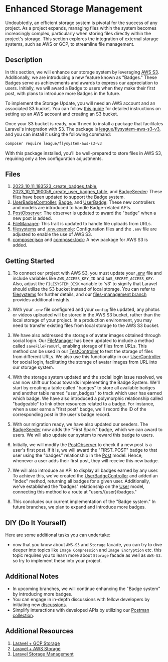 # Enhanced Storage Management

Undoubtedly, an efficient storage system is pivotal for the success of any project. As a project expands, managing files within the system becomes increasingly complex, particularly when storing files directly within the project's storage. This section explores the integration of external storage systems, such as AWS or GCP, to streamline file management.

## Description

In this section, we will enhance our storage system by leveraging [AWS S3](https://aws.amazon.com/s3/). Additionally, we are introducing a new feature known as "Badges." These Badges serve as achievements and awards to express our appreciation to users. Initially, we will award a Badge to users when they make their first post, with plans to introduce more Badges in the future.

To implement the Storage Update, you will need an AWS account and an associated S3 bucket. You can follow [this guide](https://laravel-news.com/using-aws-s3-for-laravel-storage) for detailed instructions on setting up an AWS account and creating an S3 bucket.

Once your S3 bucket is ready, you'll need to install a package that facilitates Laravel's integration with S3. The package is [league/flysystem-aws-s3-v3](https://packagist.org/packages/league/flysystem-aws-s3-v3), and you can install it using the following command:
```bash
composer require league/flysystem-aws-s3-v3
```

With this package installed, you'll be well-prepared to store files in AWS S3, requiring only a few configuration adjustments.

## Files

1. [2023_10_11_183523_create_badges_table](database/migrations/2023_10_11_183523_create_badges_table.php), [2023_10_11_190059_create_user_badges_table](database/migrations/2023_10_11_190059_create_user_badges_table.php), and [BadgeSeeder](database/seeders/BadgeSeeder.php): These files have been updated to support the Badge system.
2. [UserBadgeController](app/Http/Controllers/Api/v1/UserBadgeController.php), [Badge](app/Models/Badge.php), and [UserBadge](app/Models/UserBadge.php): These new controllers and models are introduced to handle Badge-related APIs.
3. [PostObserver](app/Observers/PostObserver.php): The observer is updated to award the "badge" when a new post is added.
4. [FileManager](app/Traits/FileManager.php): This trait is updated to handle file uploads from URLs.
5. [filesystems](config/filesystems.php) and [.env.example](.env.example): Configuration files and the `.env` file are adjusted to enable the use of AWS S3.
6. [composer.json](composer.json) and [composer.lock](composer.lock): A new package for AWS S3 is added.

## Getting Started

1. To connect our project with AWS S3, you must update your [.env](.env) file and include variables like `AWS_ACCESS_KEY_ID` and `AWS_SECRET_ACCESS_KEY`. Also, adjust the `FILESYSTEM_DISK` variable to 's3' to signify that Laravel should utilize the S3 bucket instead of local storage. You can refer to [filesystems](config/filesystems.php) for further details, and our [files-management branch](https://github.com/mazimez/laravel-hands-on/tree/files-managment) provides additional insights.

2. With your `.env` file configured and your `config` file updated, any photos or videos uploaded will be stored in the AWS S3 bucket, rather than the local storage of your project. In a production environment, you may need to transfer existing files from local storage to the AWS S3 bucket.

3. We have also addressed the storage of avatar images obtained through social login. Our [FileManager](app/Traits/FileManager.php) has been updated to include a method called `saveFileFromUrl`, enabling storage of files from URLs. This method can be used in our [TestController](app/Http/Controllers/Api/v1/TestController.php) to test the storage of files from different URLs. We also use this functionality in our [UserController](app/Http/Controllers/Api/v1/UserController.php) for social login, facilitating the storage of avatar images from URL into our storage system.

4. With the storage system updated and the social login issue resolved, we can now shift our focus towards implementing the Badge System. We'll start by creating a table called "badges" to store all available badges and another table named "user_badges" to track which user has earned which badge. We have also introduced a polymorphic relationship called "badgeable" to link other resources related to a badge. For instance, when a user earns a "first post" badge, we'll record the ID of the corresponding post in the user's badge record.

5. With our migration ready, we have also updated our seeders. The [BadgeSeeder](database/seeders/BadgeSeeder.php) now adds the "First Spark" badge, which we can award to users. We will also update our system to reward this badge to users.

6. Initially, we will modify the [PostObserver](app/Observers/PostObserver.php) to check if a new post is a user's first post. If it is, we will award the "FIRST_POST" badge to that user using the "badges" relationship in the [Post](app/Models/Post.php) model. Hence, whenever a user adds their first post, they will receive this new badge.

7. We will also introduce an API to display all badges earned by any user. To achieve this, we've created the [UserBadgeController](app/Http/Controllers/Api/v1/UserBadgeController.php) and added an "index" method, returning all badges for a given user. Additionally, we've established the "badges" relationship on the [User](app/Models/User.php) model, connecting this method to a route at "users/{user}/badges."

8. This concludes our current implementation of the "Badge system." In future branches, we plan to expand and introduce more badges.

## DIY (Do It Yourself)

Here are some additional tasks you can undertake:

- now that you know about `AWS-S3` and `Storage` facade, you can try to dive deeper into topics like `Image Compression` and `Image Encryption` etc. this topic requires you to  learn more about `Storage` facade as well as `AWS-S3`. so try to implement these into your project.

## Additional Notes

- In upcoming branches, we will continue enhancing the "Badge system" by introducing more badges.
- You can engage in in-depth discussions with fellow developers by initiating new [discussions](https://github.com/mazimez/laravel-hands-on/discussions).
- Simplify interactions with developed APIs by utilizing our [Postman collection](https://elements.getpostman.com/redirect?entityId=13692349-4c7deece-f174-43a3-adfa-95e6cf36792b&entityType=collection).

## Additional Resources

1. [Laravel + GCP Storage](https://www.iankumu.com/blog/laravel-google-cloud-storage/)
2. [Laravel + AWS Storage](https://laravel-news.com/using-aws-s3-for-laravel-storage)
3. [Laravel Storage Management](https://laravel.com/docs/10.x/filesystem)
